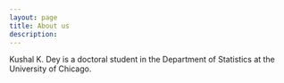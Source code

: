 ```yaml
---
layout: page
title: About us
description: 
---
```


Kushal K. Dey is a doctoral student in the Department of Statistics at
the University of Chicago.






